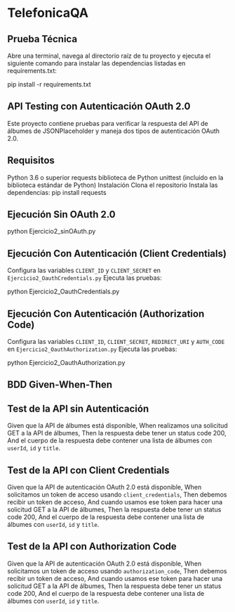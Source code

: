 # TelefonicaQA

## Prueba Técnica

Abre una terminal, navega al directorio raíz de tu proyecto y ejecuta el siguiente comando para instalar las dependencias listadas en requirements.txt:

pip install -r requirements.txt

## API Testing con Autenticación OAuth 2.0
Este proyecto contiene pruebas para verificar la respuesta del API de álbumes de JSONPlaceholder y maneja dos tipos de autenticación OAuth 2.0.

## Requisitos

Python 3.6 o superior
requests biblioteca de Python
unittest (incluido en la biblioteca estándar de Python)
Instalación
Clona el repositorio
Instala las dependencias:
pip install requests

## Ejecución Sin OAuth 2.0

python Ejercicio2_sinOAuth.py

## Ejecución Con Autenticación (Client Credentials)

Configura las variables `CLIENT_ID` y `CLIENT_SECRET` en `Ejercicio2_OauthCredentials.py`
Ejecuta las pruebas:

python Ejercicio2_OauthCredentials.py

## Ejecución Con Autenticación (Authorization Code)

Configura las variables `CLIENT_ID`, `CLIENT_SECRET`, `REDIRECT_URI` y `AUTH_CODE` en `Ejercicio2_OauthAuthorization.py`
Ejecuta las pruebas:

python Ejercicio2_OauthAuthorization.py

## BDD Given-When-Then

## Test de la API sin Autenticación

Given que la API de álbumes está disponible,
When realizamos una solicitud GET a la API de álbumes,
Then la respuesta debe tener un status code 200,
And el cuerpo de la respuesta debe contener una lista de álbumes con `userId`, `id` y `title`.

## Test de la API con Client Credentials

Given que la API de autenticación OAuth 2.0 está disponible,
When solicitamos un token de acceso usando `client_credentials`,
Then debemos recibir un token de acceso,
And cuando usamos ese token para hacer una solicitud GET a la API de álbumes,
Then la respuesta debe tener un status code 200,
And el cuerpo de la respuesta debe contener una lista de álbumes con `userId`, `id` y `title`.

## Test de la API con Authorization Code

Given que la API de autenticación OAuth 2.0 está disponible,
When solicitamos un token de acceso usando `authorization_code`,
Then debemos recibir un token de acceso,
And cuando usamos ese token para hacer una solicitud GET a la API de álbumes,
Then la respuesta debe tener un status code 200,
And el cuerpo de la respuesta debe contener una lista de álbumes con `userId`, `id` y `title`.
